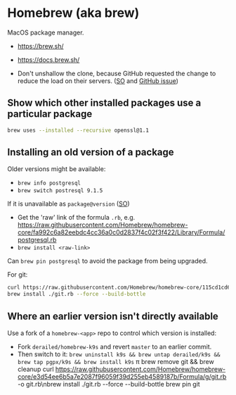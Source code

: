 # Homebrew (aka brew)

MacOS package manager.

* <https://brew.sh/>
* <https://docs.brew.sh/>

* Don't unshallow the clone, because GitHub requested the change to reduce the load on their servers. ([SO](https://stackoverflow.com/a/55513642/125246) and [GitHub issue](https://github.com/Homebrew/brew/issues/3513#issuecomment-348599067))

## Show which other installed packages use a particular package

```bash
brew uses --installed --recursive openssl@1.1
```

## Installing an old version of a package

Older versions might be available:

* `brew info postgresql`
* `brew switch postresql 9.1.5`

If it is unavailable as `package@version` ([SO](https://stackoverflow.com/a/7787703/125246))

* Get the 'raw' link of the formula `.rb`, e.g. <https://raw.githubusercontent.com/Homebrew/homebrew-core/fa992c6a82eebdc4cc36a0c0d2837f4c02f3f422/Library/Formula/postgresql.rb>
* `brew install <raw-link>`

Can `brew pin postgresql` to avoid the package from being upgraded.

For git:

```bash
curl https://raw.githubusercontent.com/Homebrew/homebrew-core/115cd1cd624fe90b780e68ab0ebe81255154364b/Formula/g/git.rb -o git.rb
brew install ./git.rb --force --build-bottle
```

## Where an earlier version isn't directly available

Use a fork of a `homebrew-<app>` repo to control which version is installed:

* Fork `derailed/homebrew-k9s` and revert `master` to an earlier commit.
* Then switch to it: `brew uninstall k9s && brew untap derailed/k9s && brew tap pgpx/k9s && brew install k9s`
π
brew remove git && brew cleanup
curl https://raw.githubusercontent.com/Homebrew/homebrew-core/e3d54ee6b5a7e2087f96059f39d255eb4589187b/Formula/g/git.rb -o git.rb\nbrew install ./git.rb --force --build-bottle
brew pin git